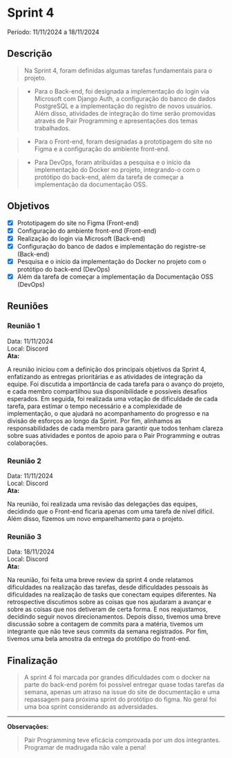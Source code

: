 # Sprint 4
Período: 11/11/2024 a 18/11/2024

## Descrição
> Na Sprint 4, foram definidas algumas tarefas fundamentais para o projeto.

> - Para o Back-end, foi designada a implementação do login via Microsoft com Django Auth, a configuração do banco de dados PostgreSQL e a implementação do registro de novos usuários. Além disso, atividades de integração do time serão promovidas através de Pair Programming e apresentações dos temas trabalhados.

> - Para o Front-end, foram designadas a prototipagem do site no Figma e a configuração do ambiente front-end.

> - Para DevOps, foram atribuídas a pesquisa e o início da implementação do Docker no projeto, integrando-o com o protótipo do back-end, além da tarefa de começar a implementação da documentação OSS.
## Objetivos
- [x] Prototipagem do site no Figma (Front-end)
- [x] Configuração do ambiente front-end (Front-end)
- [x] Realização do login via Microsoft (Back-end)
- [x] Configuração do banco de dados e implementação do registre-se (Back-end)
- [x] Pesquisa e o início da implementação do Docker no projeto com o protótipo do back-end (DevOps)
- [x] Além da tarefa de começar a implementação da Documentação OSS (DevOps)

## Reuniões
### Reunião 1
Data: 11/11/2024  
Local: Discord  
**Ata:**

A reunião iniciou com a definição dos principais objetivos da Sprint 4, enfatizando as entregas prioritárias e as atividades de integração da equipe. Foi discutida a importância de cada tarefa para o avanço do projeto, e cada membro compartilhou sua disponibilidade e possíveis desafios esperados. Em seguida, foi realizada uma votação de dificuldade de cada tarefa, para estimar o tempo necessário e a complexidade de implementação, o que ajudará no acompanhamento do progresso e na divisão de esforços ao longo da Sprint. Por fim, alinhamos as responsabilidades de cada membro para garantir que todos tenham clareza sobre suas atividades e pontos de apoio para o Pair Programming e outras colaborações.

### Reunião 2
Data: 11/11/2024  
Local: Discord  
**Ata:**

Na reunião, foi realizada uma revisão das delegações das equipes, decidindo que o Front-end ficaria apenas com uma tarefa de nível difícil. Além disso, fizemos um novo emparelhamento para o projeto.

### Reunião 3
Data: 18/11/2024  
Local: Discord  
**Ata:**

Na reunião, foi feita uma breve review da sprint 4 onde relatamos dificuldades na realização das tarefas, desde dificuldades pessoais às dificuldades na realização de tasks que conectam equipes diferentes. Na retrospective discutimos sobre as coisas que nos ajudaram a avançar e sobre as coisas que nos detiveram de certa forma. E nos reajustamos, decidindo seguir novos direcionamentos. Depois disso, tivemos uma breve discussão sobre a contagem de commits para a matéria, tivemos um integrante que não teve seus commits da semana registrados. Por fim, tivemos uma bela amostra da entrega do protótipo do front-end.

## Finalização
> A sprint 4 foi marcada por grandes dificuldades com o docker na parte do back-end porém foi possível entregar quase todas tarefas da semana, apenas um atraso na issue do site de documentação e uma repassagem para próxima sprint do protótipo do figma. No geral foi uma boa sprint considerando as adversidades.

---

**Observações:**
> Pair Programming teve eficácia comprovada por um dos integrantes.
> Programar de madrugada não vale a pena!
